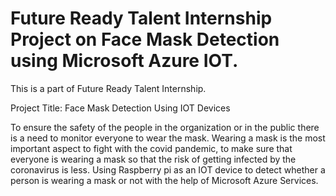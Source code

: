 # Future Ready Talent Internship Project on Face Mask Detection using Microsoft Azure IOT.
This is a part of Future Ready Talent Internship.


Project Title: Face Mask Detection Using IOT Devices

To ensure the safety of the people in the organization or in the public there is a need to monitor everyone to wear the mask. Wearing a mask is the most important aspect to fight with the covid pandemic, to make sure that everyone is wearing a mask so that the risk of getting infected by the coronavirus is less. Using Raspberry pi as an IOT device to detect whether a person is wearing a mask or not with the help of Microsoft Azure Services. 
